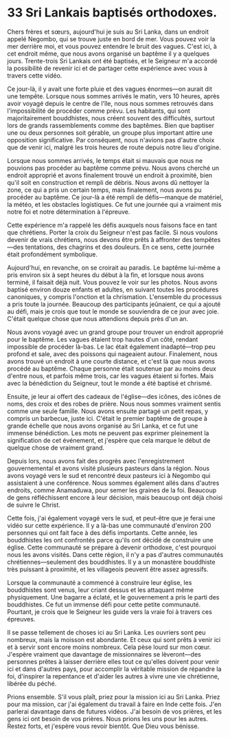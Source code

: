 # 33 Sri Lankais baptisés orthodoxes.

Chers frères et sœurs, aujourd'hui je suis au Sri Lanka, dans un endroit appelé Negombo, qui se trouve juste en bord de mer. Vous pouvez voir la mer derrière moi, et vous pouvez entendre le bruit des vagues. C'est ici, à cet endroit même, que nous avons organisé un baptême il y a quelques jours. Trente-trois Sri Lankais ont été baptisés, et le Seigneur m'a accordé la possibilité de revenir ici et de partager cette expérience avec vous à travers cette vidéo.

Ce jour-là, il y avait une forte pluie et des vagues énormes—on aurait dit une tempête. Lorsque nous sommes arrivés le matin, vers 10 heures, après avoir voyagé depuis le centre de l'île, nous nous sommes retrouvés dans l'impossibilité de procéder comme prévu. Les habitants, qui sont majoritairement bouddhistes, nous créent souvent des difficultés, surtout lors de grands rassemblements comme des baptêmes. Bien que baptiser une ou deux personnes soit gérable, un groupe plus important attire une opposition significative. Par conséquent, nous n'avions pas d'autre choix que de venir ici, malgré les trois heures de route depuis notre lieu d'origine.

Lorsque nous sommes arrivés, le temps était si mauvais que nous ne pouvions pas procéder au baptême comme prévu. Nous avons cherché un endroit approprié et avons finalement trouvé un endroit à proximité, bien qu'il soit en construction et rempli de débris. Nous avons dû nettoyer la zone, ce qui a pris un certain temps, mais finalement, nous avons pu procéder au baptême. Ce jour-là a été rempli de défis—manque de matériel, la météo, et les obstacles logistiques. Ce fut une journée qui a vraiment mis notre foi et notre détermination à l'épreuve.

Cette expérience m'a rappelé les défis auxquels nous faisons face en tant que chrétiens. Porter la croix du Seigneur n'est pas facile. Si nous voulons devenir de vrais chrétiens, nous devons être prêts à affronter des tempêtes—des tentations, des chagrins et des douleurs. En ce sens, cette journée était profondément symbolique.

Aujourd'hui, en revanche, on se croirait au paradis. Le baptême lui-même a pris environ six à sept heures du début à la fin, et lorsque nous avons terminé, il faisait déjà nuit. Vous pouvez le voir sur les photos. Nous avons baptisé environ douze enfants et adultes, en suivant toutes les procédures canoniques, y compris l'onction et la chrismation. L'ensemble du processus a pris toute la journée. Beaucoup des participants jeûnaient, ce qui a ajouté au défi, mais je crois que tout le monde se souviendra de ce jour avec joie. C'était quelque chose que nous attendions depuis près d'un an.

Nous avons voyagé avec un grand groupe pour trouver un endroit approprié pour le baptême. Les vagues étaient trop hautes d'un côté, rendant impossible de procéder là-bas. Le lac était également inadapté—trop peu profond et sale, avec des poissons qui nageaient autour. Finalement, nous avons trouvé un endroit à une courte distance, et c'est là que nous avons procédé au baptême. Chaque personne était soutenue par au moins deux d'entre nous, et parfois même trois, car les vagues étaient si fortes. Mais avec la bénédiction du Seigneur, tout le monde a été baptisé et chrismé.

Ensuite, je leur ai offert des cadeaux de l'église—des icônes, des icônes de noms, des croix et des robes de prière. Nous nous sommes vraiment sentis comme une seule famille. Nous avons ensuite partagé un petit repas, y compris un barbecue, juste ici. C'était le premier baptême de groupe à grande échelle que nous avons organisé au Sri Lanka, et ce fut une immense bénédiction. Les mots ne peuvent pas exprimer pleinement la signification de cet événement, et j'espère que cela marque le début de quelque chose de vraiment grand.

Depuis lors, nous avons fait des progrès avec l'enregistrement gouvernemental et avons visité plusieurs pasteurs dans la région. Nous avons voyagé vers le sud et rencontré deux pasteurs ici à Negombo qui assistaient à une conférence. Nous sommes également allés dans d'autres endroits, comme Anamaduwa, pour semer les graines de la foi. Beaucoup de gens réfléchissent encore à leur décision, mais beaucoup ont déjà choisi de suivre le Christ.

Cette fois, j'ai également voyagé vers le sud, et peut-être que je ferai une vidéo sur cette expérience. Il y a là-bas une communauté d'environ 200 personnes qui ont fait face à des défis importants. Cette année, les bouddhistes les ont confrontés parce qu'ils ont décidé de construire une église. Cette communauté se prépare à devenir orthodoxe, c'est pourquoi nous les avons visités. Dans cette région, il n'y a pas d'autres communautés chrétiennes—seulement des bouddhistes. Il y a un monastère bouddhiste très puissant à proximité, et les villageois peuvent être assez agressifs.

Lorsque la communauté a commencé à construire leur église, les bouddhistes sont venus, leur criant dessus et les attaquant même physiquement. Une bagarre a éclaté, et le gouvernement a pris le parti des bouddhistes. Ce fut un immense défi pour cette petite communauté. Pourtant, je crois que le Seigneur les guide vers la vraie foi à travers ces épreuves.

Il se passe tellement de choses ici au Sri Lanka. Les ouvriers sont peu nombreux, mais la moisson est abondante. Et ceux qui sont prêts à venir ici et à servir sont encore moins nombreux. Cela pèse lourd sur mon cœur. J'espère vraiment que davantage de missionnaires se lèveront—des personnes prêtes à laisser derrière elles tout ce qu'elles doivent pour venir ici et dans d'autres pays, pour accomplir la véritable mission de répandre la foi, d'inspirer la repentance et d'aider les autres à vivre une vie chrétienne, libérée du péché.

Prions ensemble. S'il vous plaît, priez pour la mission ici au Sri Lanka. Priez pour ma mission, car j'ai également du travail à faire en Inde cette fois. J'en parlerai davantage dans de futures vidéos. J'ai besoin de vos prières, et les gens ici ont besoin de vos prières. Nous prions les uns pour les autres. Restez forts, et j'espère vous revoir bientôt. Que Dieu vous bénisse.

